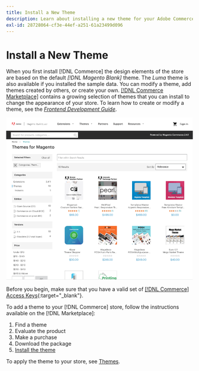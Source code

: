 ```yaml
---
title: Install a New Theme
description: Learn about installing a new theme for your Adobe Commerce or Magento Open Source store.
exl-id: 28728064-cf3e-44ef-a251-61a23499d096
---
```

# Install a New Theme

When you first install [!DNL Commerce] the design elements of the store are based on the default _[!DNL Magento Blank]_ theme. The _Luma_ theme is also available if you installed the sample data. You can modify a theme, add themes created by others, or create your own. [[!DNL Commerce Marketplace]](../getting-started/commerce-marketplace.md) contains a growing selection of themes that you can install to change the appearance of your store. To learn how to create or modify a theme, see the [_Frontend Development Guide_][1].

![[!DNL Commerce Marketplace]](./assets/marketplace-themes.png)<!-- zoom -->

Before you begin, make sure that you have a valid set of [[!DNL Commerce] Access Keys][2]{:target="_blank"}.

To add a theme to your [!DNL Commerce] store, follow the instructions available on the [!DNL Marketplace]:

1. Find a theme
1. Evaluate the product
1. Make a purchase
1. Download the package
1. [Install the theme][3]

To apply the theme to your store, see [Themes](themes.md).

[1]: https://devdocs.magento.com/guides/v2.4/frontend-dev-guide/bk-frontend-dev-guide.html
[2]: https://devdocs.magento.com/guides/v2.4/install-gde/prereq/connect-auth.html
[3]: https://devdocs.magento.com/guides/v2.4/frontend-dev-guide/themes/theme-overview.html
